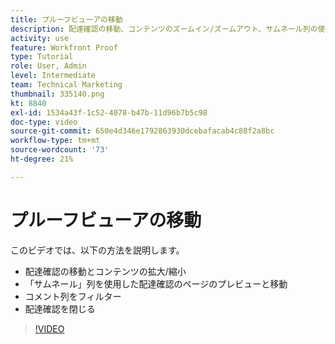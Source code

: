 ```yaml
---
title: プルーフビューアの移動
description: 配達確認の移動、コンテンツのズームイン/ズームアウト、サムネール列の使用、配達確認のコメントのフィルターなどを [!DNL  Workfront] 校正ビューア
activity: use
feature: Workfront Proof
type: Tutorial
role: User, Admin
level: Intermediate
team: Technical Marketing
thumbnail: 335140.png
kt: 8840
exl-id: 1534a43f-1c52-4078-b47b-11d96b7b5c98
doc-type: video
source-git-commit: 650e4d346e1792863930dcebafacab4c88f2a8bc
workflow-type: tm+mt
source-wordcount: '73'
ht-degree: 21%

---
```


# プルーフビューアの移動

このビデオでは、以下の方法を説明します。

* 配達確認の移動とコンテンツの拡大/縮小
* 「サムネール」列を使用した配達確認のページのプレビューと移動
* コメント列をフィルター
* 配達確認を閉じる

>[!VIDEO](https://video.tv.adobe.com/v/335140/?quality=12&learn=on)

<!-- 
## Learn more
* Review a static proof
* Search within a proof
* Compare proofs
* Configure proofing viewer settings
* View the [!DNL Workfront] object associated with a proof
* Share a proof from the proofing viewer
* Print a proof summary within [!DNL Workfront]
-->
